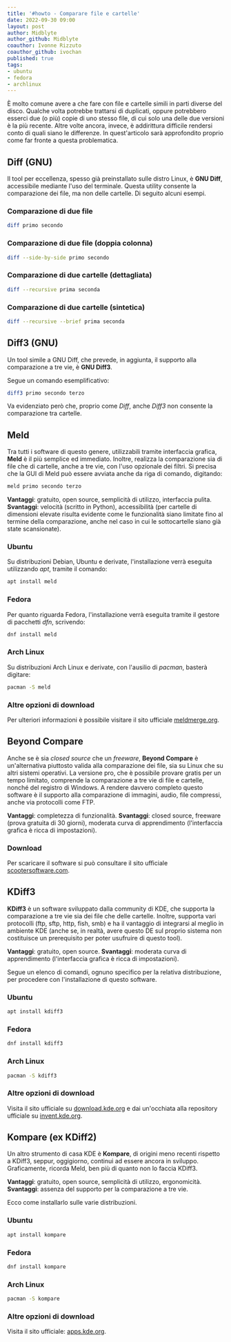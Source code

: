 ```yaml
---
title: '#howto - Comparare file e cartelle'
date: 2022-09-30 09:00
layout: post 
author: Midblyte
author_github: Midblyte
coauthor: Ivonne Rizzuto
coauthor_github: ivochan
published: true
tags: 
- ubuntu
- fedora
- archlinux
---
```


È molto comune avere a che fare con file e cartelle simili in parti diverse del disco.
Qualche volta potrebbe trattarsi di duplicati, oppure potrebbero esserci due (o più) copie di uno stesso file, di cui solo una delle due versioni è la più recente.
Altre volte ancora, invece, è addirittura difficile rendersi conto di quali siano le differenze.
In quest'articolo sarà approfondito proprio come far fronte a questa problematica.


## Diff (GNU)

Il tool per eccellenza, spesso già preinstallato sulle distro Linux, è **GNU Diff**, accessibile mediante l'uso del terminale. Questa utility consente la comparazione dei file, ma non delle cartelle.
Di seguito alcuni esempi.

### Comparazione di due file

```bash
diff primo secondo
```

### Comparazione di due file (doppia colonna)

```bash
diff --side-by-side primo secondo
```

### Comparazione di due cartelle (dettagliata)

```bash
diff --recursive prima seconda
```

### Comparazione di due cartelle (sintetica)

```bash
diff --recursive --brief prima seconda
```

## Diff3 (GNU)

Un tool simile a GNU Diff, che prevede, in aggiunta, il supporto alla comparazione a tre vie, è **GNU Diff3**.

Segue un comando esemplificativo:

```bash
diff3 primo secondo terzo
```

Va evidenziato però che, proprio come *Diff*, anche *Diff3* non consente la comparazione tra cartelle.


## Meld

Tra tutti i software di questo genere, utilizzabili tramite interfaccia grafica, **Meld** è il più semplice ed immediato.
Inoltre, realizza la comparazione sia di file che di cartelle, anche a tre vie, con l'uso opzionale dei filtri.
Si precisa che la GUI di Meld può essere avviata anche da riga di comando, digitando:

```bash
meld primo secondo terzo
```

**Vantaggi**: gratuito, open source, semplicità di utilizzo, interfaccia pulita.
**Svantaggi**: velocità (scritto in Python), accessibilità (per cartelle di dimensioni elevate risulta evidente come le funzionalità siano limitate fino al termine della comparazione, anche nel caso in cui le sottocartelle siano già state scansionate).

### Ubuntu

Su distribuzioni Debian, Ubuntu e derivate, l'installazione verrà eseguita utilizzando *apt*, tramite il comando: 

```bash
apt install meld
```

### Fedora

Per quanto riguarda Fedora, l'installazione verrà eseguita tramite il gestore di pacchetti *dfn*, scrivendo:

```bash
dnf install meld
```

### Arch Linux

Su distribuzioni Arch Linux e derivate, con l'ausilio di *pacman*, basterà digitare:

```bash
pacman -S meld
```

### Altre opzioni di download

Per ulteriori informazioni è possibile visitare il sito ufficiale [meldmerge.org](https://meldmerge.org).


## Beyond Compare

Anche se è sia <i>closed source</i> che un <i>freeware</i>, **Beyond Compare** è un'alternativa piuttosto valida alla comparazione dei file, sia su Linux che su altri sistemi operativi.
La versione pro, che è possibile provare gratis per un tempo limitato, comprende la comparazione a tre vie di file e cartelle, nonché del registro di Windows.
A rendere davvero completo questo software è il supporto alla comparazione di immagini, audio, file compressi, anche via protocolli come FTP.

**Vantaggi**: completezza di funzionalità.
**Svantaggi**: closed source, freeware (prova gratuita di 30 giorni), moderata curva di apprendimento (l'interfaccia grafica è ricca di impostazioni).


### Download

Per scaricare il software si può consultare il sito ufficiale [scootersoftware.com](https://www.scootersoftware.com/download.php).


## KDiff3

**KDiff3** è un software sviluppato dalla community di KDE, che supporta la comparazione a tre vie sia dei file che delle cartelle. Inoltre, supporta vari protocolli (ftp, sftp, http, fish, smb) e ha il vantaggio di integrarsi al meglio in ambiente KDE (anche se, in realtà, avere questo DE sul proprio sistema non costituisce un prerequisito per poter usufruire di questo tool).

**Vantaggi**: gratuito, open source.
**Svantaggi**: moderata curva di apprendimento (l'interfaccia grafica è ricca di impostazioni).

Segue un elenco di comandi, ognuno specifico per la relativa distribuzione, per procedere con l'installazione di questo software.

### Ubuntu

```bash
apt install kdiff3
```

### Fedora

```bash
dnf install kdiff3
```

### Arch Linux

```bash
pacman -S kdiff3
```

### Altre opzioni di download

Visita il sito ufficiale su [download.kde.org](https://download.kde.org/stable/kdiff3/?C=M;O=D) e dai un'occhiata alla repository ufficiale su [invent.kde.org](https://invent.kde.org/sdk/kdiff3).


## Kompare (ex KDiff2)

Un altro strumento di casa KDE è **Kompare**, di origini meno recenti rispetto a KDiff3, seppur, oggigiorno, continui ad essere ancora in sviluppo. Graficamente, ricorda Meld, ben più di quanto non lo faccia KDiff3.

**Vantaggi**: gratuito, open source, semplicità di utilizzo, ergonomicità.
**Svantaggi**: assenza del supporto per la comparazione a tre vie.

Ecco come installarlo sulle varie distribuzioni.

### Ubuntu

```bash
apt install kompare
```

### Fedora

```bash
dnf install kompare
```

### Arch Linux

```bash
pacman -S kompare
```

### Altre opzioni di download

Visita il sito ufficiale: [apps.kde.org](https://apps.kde.org/kompare). 
